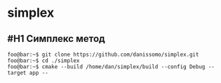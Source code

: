 # simplex
#H1 Симплекс метод
-
```console
foo@bar:~$ git clone https://github.com/danissomo/simplex.git
foo@bar:~$ cd ./simplex
foo@bar:~$ cmake --build /home/dan/simplex/build --config Debug --target app -- 
```
